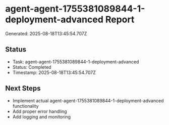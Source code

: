 # agent-agent-1755381089844-1-deployment-advanced Report

Generated: 2025-08-18T13:45:54.707Z

## Status
- Task: agent-agent-1755381089844-1-deployment-advanced
- Status: Completed
- Timestamp: 2025-08-18T13:45:54.707Z

## Next Steps
- Implement actual agent-agent-1755381089844-1-deployment-advanced functionality
- Add proper error handling
- Add logging and monitoring
